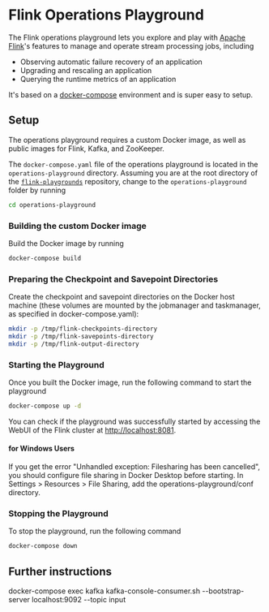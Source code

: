 # Flink Operations Playground

The Flink operations playground lets you explore and play with [Apache Flink](https://flink.apache.org)'s features to manage and operate stream processing jobs, including

* Observing automatic failure recovery of an application
* Upgrading and rescaling an application
* Querying the runtime metrics of an application

It's based on a [docker-compose](https://docs.docker.com/compose/) environment and is super easy to setup.

## Setup

The operations playground requires a custom Docker image, as well as public images for Flink, Kafka, and ZooKeeper. 

The `docker-compose.yaml` file of the operations playground is located in the `operations-playground` directory. Assuming you are at the root directory of the [`flink-playgrounds`](https://github.com/apache/flink-playgrounds) repository, change to the `operations-playground` folder by running

```bash
cd operations-playground
```

### Building the custom Docker image

Build the Docker image by running

```bash
docker-compose build
```

### Preparing the Checkpoint and Savepoint Directories

Create the checkpoint and savepoint directories on the Docker host machine (these volumes are mounted by the jobmanager and taskmanager, as specified in docker-compose.yaml):

```bash
mkdir -p /tmp/flink-checkpoints-directory
mkdir -p /tmp/flink-savepoints-directory
mkdir -p /tmp/flink-output-directory
```

### Starting the Playground

Once you built the Docker image, run the following command to start the playground

```bash
docker-compose up -d
```

You can check if the playground was successfully started by accessing the WebUI of the Flink cluster at [http://localhost:8081](http://localhost:8081).

#### for Windows Users

If you get the error "Unhandled exception: Filesharing has been cancelled", you should configure file sharing in Docker Desktop before starting.
In Settings > Resources > File Sharing, add the operations-playground/conf directory.

### Stopping the Playground

To stop the playground, run the following command

```bash
docker-compose down
```

## Further instructions

docker-compose exec kafka kafka-console-consumer.sh --bootstrap-server localhost:9092 --topic input

